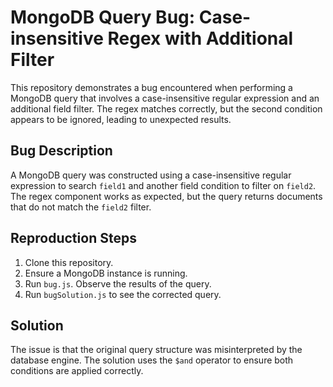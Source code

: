 # MongoDB Query Bug: Case-insensitive Regex with Additional Filter

This repository demonstrates a bug encountered when performing a MongoDB query that involves a case-insensitive regular expression and an additional field filter.  The regex matches correctly, but the second condition appears to be ignored, leading to unexpected results.

## Bug Description

A MongoDB query was constructed using a case-insensitive regular expression to search `field1` and another field condition to filter on `field2`.  The regex component works as expected, but the query returns documents that do not match the `field2` filter.

## Reproduction Steps

1.  Clone this repository.
2.  Ensure a MongoDB instance is running.
3.  Run `bug.js`.  Observe the results of the query.
4.  Run `bugSolution.js` to see the corrected query.

## Solution

The issue is that the original query structure was misinterpreted by the database engine.  The solution uses the `$and` operator to ensure both conditions are applied correctly.